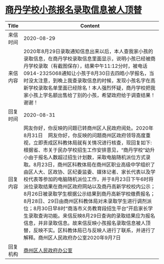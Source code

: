 # <a href="http://www.shangluo.gov.cn/zmhd/ldxxxx.jsp?urltype=leadermail.LeaderMailContentUrl&wbtreeid=1112&leadermailid=6389">商丹学校小孩报名录取信息被人顶替</a>
| Title |                                                                                                                                                                                                                          Content                                                                                                                                                                                                                          |
|:-----:|-----------------------------------------------------------------------------------------------------------------------------------------------------------------------------------------------------------------------------------------------------------------------------------------------------------------------------------------------------------------------------------------------------------------------------------------------------------|
| 来信时间  | 2020-08-29                                                                                                                                                                                                                                                                                                                                                                                                                                                |
| 来信内容  | 2020年8月29日录取通知信息出来以后，本人查我家小孩的录取信息，在商丹学校录取信息里面显示，说明小孩已经被商丹学校录取（有截图保存），结果中午11:12分时，被电话0914-2325068通知让小孩于8月30日去四皓小学报名，当时没太注意，到晚上我查录取信息的时候，发现小孩名字在高新学校录取名单里面已经除名！本人强烈怀疑，商丹学校把我家小孩上学名额出售给了别的小孩，希望政府给于调查结果！谢谢！                                                                                                                                                                                                                                                  |
| 回复时间  | 2020-08-31                                                                                                                                                                                                                                                                                                                                                                                                                                                |
| 回复内容  | 网友你好，你反映的问题已转商州区人民政府阅处。2020年8月31日    网友你好，你反映的问题商州区政府领导高度重视，立即责成区科教体局就有关情况进行核查，现回复如下:    根据省、市关于民办学校招生工作安排意见，“商丹学校”幼升小由于报名人数超过招生计划数，采取电脑随机派位方式录取。8月23日，商州区科教体局在商州区职业高级中学组织了由区人大、区政协、区纪委监委、媒体记者、家长代表以及学校代表等参加的电脑随机派位工作，并于8月23日下午6时将派位录取结果在商州区政府网站以及商丹高新学校校内公示；8月26日被录取学生根据公示结果到商丹高新学校缴费报名；8月28日、29日由商州区科教体局对未录取学生进行调剂派位；8月30日早8时“商洛市义务教育段招生平台”开启家长学生录取查询功能。来信反映8月29日查询的录取结果应为报名信息，并非录取信息。故来信反映小孩报名录取信息被人顶替，反映不实。区科教体局已与反映人进行了联系，并进行了解释。商州区人民政府办公室2020年9月7日 |
| 回复机构  | <a href="../../categories/agencies/商州区人民政府办公室.md">商州区人民政府办公室</a>                                                                                                                                                                                                                                                                                                                                                                                            |